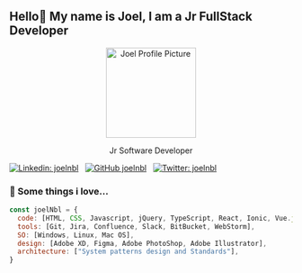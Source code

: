 <h2> Hello👋 My name is Joel, I am a Jr FullStack Developer </h2>

<p align="center">
    <img
        src="https://pbs.twimg.com/profile_images/1340395284329877506/1ENz2rch_400x400.jpg"
        width="160"
        alt="Joel Profile Picture">
</p>

<p align="center">
   Jr Software Developer 
</p>


[![Linkedin: joelnbl](https://img.shields.io/badge/-joelnbl-blue?style=flat-square&logo=Linkedin&logoColor=white&link=https://www.linkedin.com/in/joelnbl/)](https://www.linkedin.com/in/joelnbl/) &nbsp;
[![GitHub joelnbl](https://img.shields.io/github/followers/joelnbl?label=follow&style=social)](https://github.com/joelnbl) &nbsp;
[![Twitter: joelnbl](https://img.shields.io/badge/-joelnbl-blue?style=flat-square&logo=Twitter&logoColor=white&link=https://twitter.com/joelnbl)](https://twitter.com/joelnbl)


### 💚 Some things i love...  

```javascript
const joelNbl = {
  code: [HTML, CSS, Javascript, jQuery, TypeScript, React, Ionic, Vue.js, Firebase, Node.js, NestJs, Python, MySQL, PostgreSQL],
  tools: [Git, Jira, Confluence, Slack, BitBucket, WebStorm],
  SO: [Windows, Linux, Mac OS],
  design: [Adobe XD, Figma, Adobe PhotoShop, Adobe Illustrator],
  architecture: ["System patterns design and Standards"],
}
```
